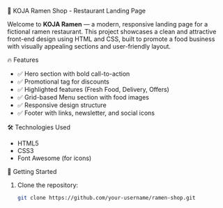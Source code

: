 🍜 KOJA Ramen Shop - Restaurant Landing Page

Welcome to **KOJA Ramen** — a modern, responsive landing page for a fictional ramen restaurant. This project showcases a clean and attractive front-end design using HTML and CSS, built to promote a food business with visually appealing sections and user-friendly layout.

🔥 Features

- ✅ Hero section with bold call-to-action
- ✅ Promotional tag for discounts
- ✅ Highlighted features (Fresh Food, Delivery, Offers)
- ✅ Grid-based Menu section with food images
- ✅ Responsive design structure
- ✅ Footer with links, newsletter, and social icons

🛠️ Technologies Used

- HTML5
- CSS3
- Font Awesome (for icons)

🚀 Getting Started

1. Clone the repository:
   ```bash
   git clone https://github.com/your-username/ramen-shop.git
